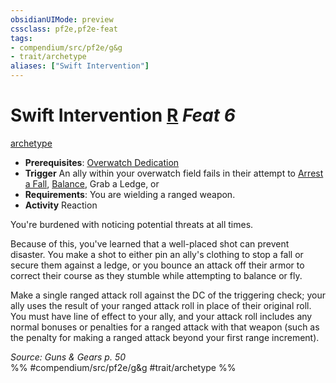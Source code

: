 ```yaml
---
obsidianUIMode: preview
cssclass: pf2e,pf2e-feat
tags:
- compendium/src/pf2e/g&g
- trait/archetype
aliases: ["Swift Intervention"]
---
```

# Swift Intervention  [R](../../Rules/core-rulebook/chapter-9-playing-the-game.md#Actions "Reaction") *Feat 6*  
[archetype](../../Rules/traits/archetype.md)  

- **Prerequisites**: [Overwatch Dedication](overwatch-dedication-g-g.md)
- **Trigger** An ally within your overwatch field fails in their attempt to [Arrest a Fall](../../Rules/actions/arrest-a-fall.md), [Balance](../../Rules/actions/balance.md), Grab a Ledge, or
- **Requirements**: You are wielding a ranged weapon.
- **Activity** Reaction

You're burdened with noticing potential threats at all times.

Because of this, you've learned that a well-placed shot can prevent disaster. You make a shot to either pin an ally's clothing to stop a fall or secure them against a ledge, or you bounce an attack off their armor to correct their course as they stumble while attempting to balance or fly.

Make a single ranged attack roll against the DC of the triggering check; your ally uses the result of your ranged attack roll in place of their original roll. You must have line of effect to your ally, and your attack roll includes any normal bonuses or penalties for a ranged attack with that weapon (such as the penalty for making a ranged attack beyond your first range increment).

*Source: Guns & Gears p. 50*  
%% #compendium/src/pf2e/g&g #trait/archetype %%
